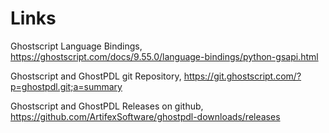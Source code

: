 # Links

Ghostscript Language Bindings, https://ghostscript.com/docs/9.55.0/language-bindings/python-gsapi.html 


Ghostscript and GhostPDL git Repository, https://git.ghostscript.com/?p=ghostpdl.git;a=summary


Ghostscript and GhostPDL Releases on github, https://github.com/ArtifexSoftware/ghostpdl-downloads/releases 



